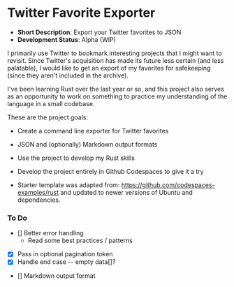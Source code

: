 # Twitter Favorite Exporter

- **Short Description**: Export your Twitter favorites to JSON
- **Development Status**: Alpha (WIP)

I primarily use Twitter to bookmark interesting projects that I might want to revisit. Since Twitter's acquisition has made its future less certain (and less palatable), I would like to get an export of my favorites for safekeeping (since they aren't included in the archive).

I've been learning Rust over the last year or so, and this project also serves as an opportunity to work on something to practice my understanding of the language in a small codebase.

These are the project goals:

- Create a command line exporter for Twitter favorites
- JSON and (optionally) Markdown output formats
- Use the project to develop my Rust skills
- Develop the project entirely in Github Codespaces to give it a try

- Starter template was adapted from: https://github.com/codespaces-examples/rust and updated to newer versions of Ubuntu and dependencies.

### To Do

- [] Better error handling
    - Read some best practices / patterns
- [x] Pass in optional pagination token
- [x] Handle end case -- empty data[]?
- [] Markdown output format